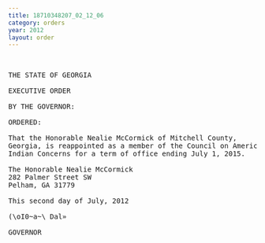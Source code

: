 ```yaml
---
title: 18710348207_02_12_06
category: orders
year: 2012
layout: order
---
```


<pre> 

THE STATE OF GEORGIA

EXECUTIVE ORDER

BY THE GOVERNOR:

ORDERED:

That the Honorable Nealie McCormick of Mitchell County,
Georgia, is reappointed as a member of the Council on American
Indian Concerns for a term of office ending July 1, 2015.

The Honorable Nealie McCormick
282 Palmer Street SW
Pelham, GA 31779

This second day of July, 2012

(\oI0~a~\ Dal»

GOVERNOR

</pre>
